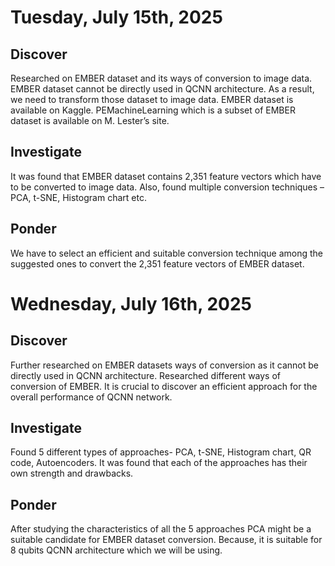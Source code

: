 # Tuesday, July 15th, 2025

## Discover
Researched on EMBER dataset and its ways of conversion to image data. EMBER dataset cannot be directly used in QCNN architecture. As a result, we need to transform those dataset to image data. EMBER dataset is available on Kaggle. PEMachineLearning which is a subset of EMBER dataset is available on M. Lester’s site.

## Investigate
It was found that EMBER dataset contains 2,351 feature vectors which have to be converted to image data. Also, found multiple conversion techniques – PCA, t-SNE, Histogram chart etc.

## Ponder
We have to select an efficient and suitable conversion technique among the suggested ones to convert the 2,351 feature vectors of EMBER dataset.


# Wednesday, July 16th, 2025

## Discover
Further researched on EMBER datasets ways of conversion as it cannot be directly used in QCNN architecture. Researched different ways of conversion of EMBER. It is crucial to discover an efficient approach for the overall performance of QCNN network.

## Investigate
Found 5 different types of approaches- PCA, t-SNE, Histogram chart, QR code, Autoencoders. It was found that each of the approaches has their own strength and drawbacks.

## Ponder
After studying the characteristics of all the 5 approaches PCA might be a suitable candidate for EMBER dataset conversion. Because, it is suitable for 8 qubits QCNN architecture which we will be using.

